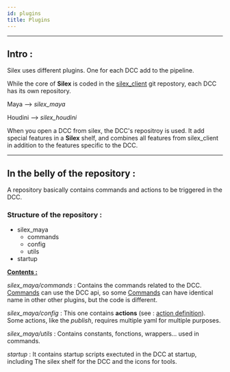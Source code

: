 ```yaml
---
id: plugins
title: Plugins
---
```


---

## Intro :

Silex uses different plugins. One for each DCC add to the pipeline.

While the core of **Silex** is coded in the [silex_client](../Client/client.md) git repostory, each DCC has its own repository.

Maya --> _silex_maya_

Houdini --> _silex_houdini_

When you open a DCC from silex, the DCC's repositroy is used. It add special features in a **Silex** shelf, and combines all features from silex_client in addition to the features specific to the DCC.

---

## In the belly of the repository :

A repository basically contains commands and actions to be triggered in the DCC.

### Structure of the repository :

- silex_maya
  - commands
  - config
  - utils
- startup

<u><b>Contents :</b></u>

_silex_maya/commands_ : Contains the commands related to the DCC. [Commands](../Client/command-definition.md) can use the DCC api, so some [Commands](../Client/command-definition.md) can have identical name in other other plugins, but the code is different.

_silex_maya/config_ : This one contains **actions** (see : [action definition](../Client/action-definition.mdx)). Some actions, like the _publish_, requires multiple yaml for multiple purposes.

_silex_maya/utils_ : Contains constants, fonctions, wrappers... used in commands.

_startup_ : It contains startup scripts exectuted in the DCC at startup, including The silex shelf for the DCC and the icons for tools.
